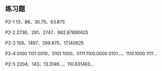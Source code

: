 ## 练习题
P2-1 13、88、30.75、63.875    

P2-2 2738、291、2747、862.87890625    

P2-3 159、1497、399.875、17.140625    

P2-4 0100 1101 0010、0101 1000、0111 1100.0000 0101...、1110.1000 1111...      

P2-5 2204、143、13.3146...、110.631463...    
